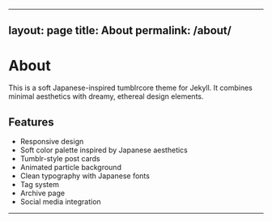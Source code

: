 <!-- about.md -->
---
layout: page
title: About
permalink: /about/
---

# About

This is a soft Japanese-inspired tumblrcore theme for Jekyll. It combines minimal aesthetics with dreamy, ethereal design elements.

## Features

- Responsive design
- Soft color palette inspired by Japanese aesthetics
- Tumblr-style post cards
- Animated particle background
- Clean typography with Japanese fonts
- Tag system
- Archive page
- Social media integration

---